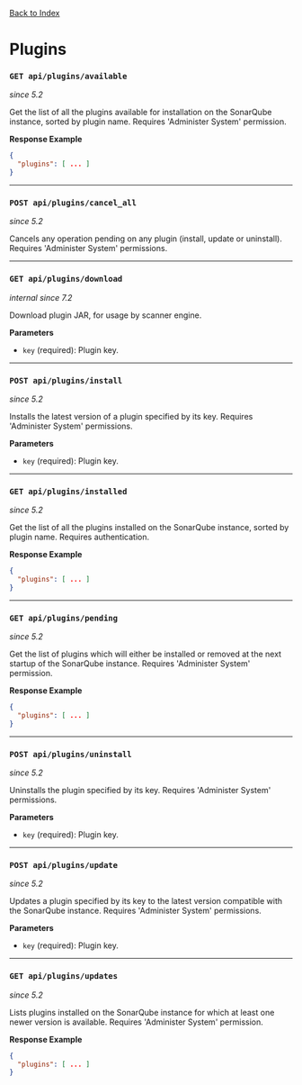 [Back to Index](index.md)

# Plugins

### `GET api/plugins/available`
*since 5.2*

Get the list of all the plugins available for installation on the SonarQube instance, sorted by plugin name. Requires 'Administer System' permission.

**Response Example**
```json
{
  "plugins": [ ... ]
}
```

---

### `POST api/plugins/cancel_all`
*since 5.2*

Cancels any operation pending on any plugin (install, update or uninstall). Requires 'Administer System' permissions.

---

### `GET api/plugins/download`
*internal since 7.2*

Download plugin JAR, for usage by scanner engine.

**Parameters**
- `key` (required): Plugin key.

---

### `POST api/plugins/install`
*since 5.2*

Installs the latest version of a plugin specified by its key. Requires 'Administer System' permissions.

**Parameters**
- `key` (required): Plugin key.

---

### `GET api/plugins/installed`
*since 5.2*

Get the list of all the plugins installed on the SonarQube instance, sorted by plugin name. Requires authentication.

**Response Example**
```json
{
  "plugins": [ ... ]
}
```

---

### `GET api/plugins/pending`
*since 5.2*

Get the list of plugins which will either be installed or removed at the next startup of the SonarQube instance. Requires 'Administer System' permission.

**Response Example**
```json
{
  "plugins": [ ... ]
}
```

---

### `POST api/plugins/uninstall`
*since 5.2*

Uninstalls the plugin specified by its key. Requires 'Administer System' permissions.

**Parameters**
- `key` (required): Plugin key.

---

### `POST api/plugins/update`
*since 5.2*

Updates a plugin specified by its key to the latest version compatible with the SonarQube instance. Requires 'Administer System' permissions.

**Parameters**
- `key` (required): Plugin key.

---

### `GET api/plugins/updates`
*since 5.2*

Lists plugins installed on the SonarQube instance for which at least one newer version is available. Requires 'Administer System' permission.

**Response Example**
```json
{
  "plugins": [ ... ]
}
```
